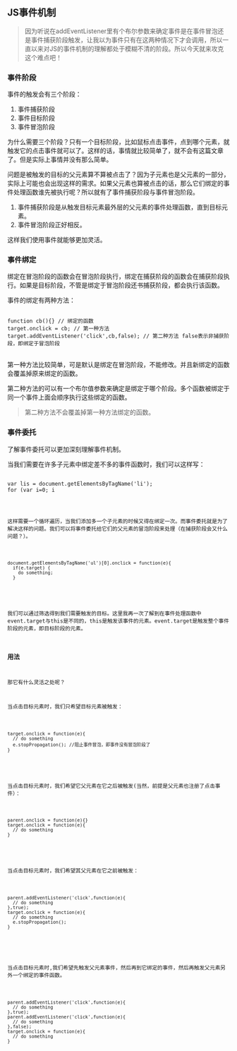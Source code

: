 ## JS事件机制

>因为听说在addEventListener里有个布尔参数来确定事件是在事件冒泡还是事件捕获阶段触发，让我以为事件只有在这两种情况下才会调用，所以一直以来对JS的事件机制的理解都处于模糊不清的阶段。所以今天就来攻克这个难点吧！

### 事件阶段

事件的触发会有三个阶段：
1. 事件捕获阶段
2. 事件目标阶段
3. 事件冒泡阶段

为什么需要三个阶段？只有一个目标阶段，比如鼠标点击事件，点到哪个元素，就触发它的点击事件就可以了。这样的话，事情就比较简单了，就不会有这篇文章了。但是实际上事情并没有那么简单。

问题是被触发的目标的父元素算不算被点击了？因为子元素也是父元素的一部分，实际上可能也会出现这样的需求。如果父元素也算被点击的话，那么它们绑定的事件处理函数谁先被执行呢？所以就有了事件捕获阶段与事件冒泡阶段。

1. 事件捕获阶段是从触发目标元素最外层的父元素的事件处理函数，直到目标元素。
2. 事件冒泡阶段正好相反。

这样我们使用事件就能够更加灵活。

### 事件绑定

绑定在冒泡阶段的函数会在冒泡阶段执行，绑定在捕获阶段的函数会在捕获阶段执行。如果是目标阶段，不管是绑定于冒泡阶段还书捕获阶段，都会执行该函数。

事件的绑定有两种方法：
<pre>
<code>
function cb(){} // 绑定的函数
target.onclick = cb; // 第一种方法
target.addEventListener('click',cb,false); // 第二种方法 false表示非捕获阶段，即绑定于冒泡阶段
</code>
</pre>

第一种方法比较简单，可是默认是绑定在冒泡阶段，不能修改。并且新绑定的函数会覆盖掉原来绑定的函数。

第二种方法的可以有一个布尔值参数来确定是绑定于哪个阶段。多个函数被绑定于同一个事件上面会顺序执行这些绑定的函数。

>第二种方法不会覆盖掉第一种方法绑定的函数。

### 事件委托

了解事件委托可以更加深刻理解事件机制。

当我们需要在许多子元素中绑定差不多的事件函数时，我们可以这样写：

<pre>
<code>
var lis = document.getElementsByTagName('li');
for (var i=0; i<lis.length; i++){
  lis[i].onclick = cb;
}
</code>
</pre>

这样需要一个循环遍历，当我们添加多一个子元素的时候又得在绑定一次。而事件委托就是为了解决这样的问题。我们可以将事件委托给它们的父元素的冒泡阶段来处理（在捕获阶段会又什么问题？）。

<pre>
<code>
document.getElementsByTagName('ul')[0].onclick = function(e){
  if(e.target) {
    do something;
  }
</code>
</pre>

我们可以通过筛选得到我们需要触发的目标。这里我再一次了解到在事件处理函数中event.target与this是不同的，this是触发该事件的元素。event.target是触发整个事件阶段的元素，即目标阶段的元素。

### 用法

那它有什么灵活之处呢？

当点击目标元素时，我们只希望目标元素被触发：
<pre>
<code>
target.onclick = function(e){
  // do something
  e.stopPropagation(); //阻止事件冒泡，即事件没有冒泡阶段了
}
</code>
</pre>

当点击目标元素时，我们希望它父元素在它之后被触发(当然，前提是父元素也注册了点击事件）：
<pre>
<code>
parent.onclick = function(e){}
target.onclick = function(e){
  // do something
}
</code>
</pre>

当点击目标元素时，我们希望其父元素在它之前被触发：
<pre>
<code>
parent.addEventListener('click',function(e){
  // do something
},true);
target.onclick = function(e){
  // do something
  e.stopPropagation();
}

</code>
</pre>

当点击目标元素时,我们希望先触发父元素事件，然后再到它绑定的事件，然后再触发父元素另外一个绑定的事件函数。

<pre>
<code>
parent.addEventListener('click',function(e){
  // do something
},true);
parent.addEventListener('click',function(e){
  // do something
},false);
target.onclick = function(e){
  // do something
}
</code>
</pre>
